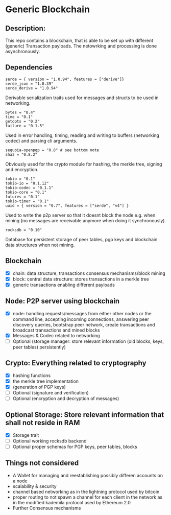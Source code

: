 # Generic Blockchain

## Description: 
This repo contains a blockchain, that is able to be set up with different (generic) Transaction payloads. The netowrking and processing is done asynchronously. 

## Dependencies
```
serde = { version = "1.0.94", features = ["derive"]}
serde_json = "1.0.39"
serde_derive = "1.0.94"
```  
Derivable serialization traits used for messages and structs to be used in networking.  
```
bytes = "0.4"
time = "0.1"
getopts = "0.2"
failure = "0.1.5"
```  
Used in error handling, timing, reading and writing to buffers (networking codec) and parsing cli arguments.  
```
sequoia-openpgp = "0.8" # see bottom note
sha3 = "0.8.2"
```
Obviously used for the crypto module for hashing, the merkle tree, signing and encryption.  

```
tokio = "0.1"
tokio-io = "0.1.12"
tokio-codec = "0.1.1"
tokio-core = "0.1"
futures = "0.1"
tokio-timer = "0.1"
uuid = { version = "0.7", features = ["serde", "v4"] }
```  
Used to write the p2p server so that it doesnt block the node e.g. when mining (no messages are receivable anymore when doing it synchronously).  

```
rocksdb = "0.10"
```
Database for persistent storage of peer tables, pgp keys and blockchain data structures when not mining.  

## Blockchain
- [x] chain: data structure, transactions consensus mechanisms/block mining
- [x] block: central data structure: stores transactions in a merkle tree 
- [x] generic transactions enabling different payloads

## Node: P2P server using blockchain 
- [x] node: handling requests/messages from either other nodes or the 
command line, accepting incoming connections, answering peer discovery queries, 
bootstrap peer network, create transactions and broadcast transactions and mined blocks
- [x] Messages & Codec related to networking
- [ ] Optional (storage manager: store relevant information (old blocks, keys, peer 
tables) persistently)

## Crypto: Everything related to cryptography
- [x] hashing functions 
- [x] the merkle tree implementation
- [x] (generation of PGP keys)
- [ ] Optional (signature and verification)
- [ ] Optional (encryption and decryption of messages)

## Optional Storage: Store relevant information that shall not reside in RAM
- [x] Storage trait
- [ ] Optional working rocksdb backend
- [ ] Optional proper schemas for PGP keys, peer tables, blocks

## Things not considered
- A Wallet for managing and reestablishing possibly differen accounts on a node  
- scalability & security  
- channel based networking as in the lightning protocol used by bitcoin
- proper routing to not spawn a channel for each client in the network as in the modified kademila protocol used by Ethereum 2.0  
- Further Consensus mechanisms


